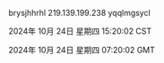 brysjhhrhl 219.139.199.238 yqqlmgsycl

2024年 10月 24日 星期四 15:20:02 CST

2024年 10月 24日 星期四 07:20:02 GMT
